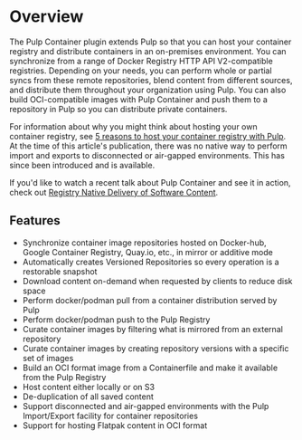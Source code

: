 # Overview

The Pulp Container plugin extends Pulp so that you can host your container registry and distribute containers in an on-premises environment.
You can synchronize from a range of Docker Registry HTTP API V2-compatible registries.
Depending on your needs, you can perform whole or partial syncs from these remote repositories, blend content from different sources, and distribute them throughout your organization using Pulp.
You can also build OCI-compatible images with Pulp Container and push them to a repository in Pulp so you can distribute private containers.

For information about why you might think about hosting your own container registry, see [5 reasons to host your container registry with Pulp](https://opensource.com/article/21/5/container-management-pulp/). At the time of this article's publication, there was no native way to perform import and exports to disconnected or air-gapped environments. This has since been introduced and is available.

If you'd like to watch a recent talk about Pulp Container and see it in action, check out [Registry Native Delivery of Software Content](https://video.fosdem.org/2021/D.infra/registrynativedeliverysoftwarecontentpulp3.mp4).

## Features

- Synchronize container image repositories hosted on Docker-hub, Google Container Registry,
  Quay.io, etc., in mirror or additive mode
- Automatically creates Versioned Repositories so every operation is a restorable snapshot
- Download content on-demand when requested by clients to reduce disk space
- Perform docker/podman pull from a container distribution served by Pulp
- Perform docker/podman push to the Pulp Registry
- Curate container images by filtering what is mirrored from an external repository
- Curate container images by creating repository versions with a specific set of images
- Build an OCI format image from a Containerfile and make it available from the Pulp Registry
- Host content either locally or on S3
- De-duplication of all saved content
- Support disconnected and air-gapped environments with the Pulp Import/Export facility for container repositories
- Support for hosting Flatpak content in OCI format
